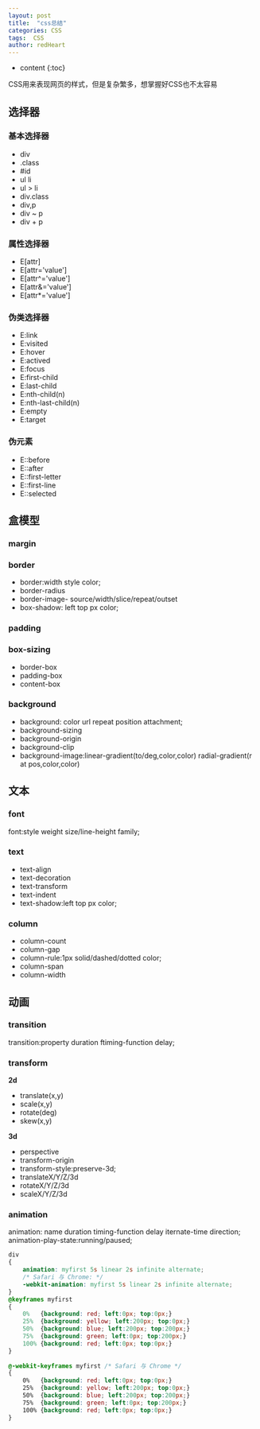 ```yaml
---
layout: post
title:  "css总结"
categories: CSS
tags:  CSS
author: redHeart
---
```


* content
{:toc}

CSS用来表现网页的样式，但是复杂繁多，想掌握好CSS也不太容易





## 选择器

### 基本选择器

- div
- .class
- #id
- ul   li
- ul > li  
- div.class
- div,p
- div ~ p
- div + p

### 属性选择器

- E[attr]
- E[attr='value']
- E[attr^='value']
- E[attr&='value']
- E[attr\*='value']

### 伪类选择器

- E:link
- E:visited
- E:hover
- E:actived
- E:focus
- E:first-child
- E:last-child
- E:nth-child(n)
- E:nth-last-child(n)
- E:empty
- E:target

### 伪元素

- E::before
- E::after
- E::first-letter
- E::first-line
- E::selected

## 盒模型

### margin

### border

- border:width style color;
- border-radius
- border-image- source/width/slice/repeat/outset
- box-shadow: left top px color;

### padding

### box-sizing

- border-box
- padding-box
- content-box

### background

- background: color url repeat position attachment;
- background-sizing
- background-origin
- background-clip
- background-image:linear-gradient(to/deg,color,color)  radial-gradient(r at pos,color,color)

## 文本

### font

font:style weight size/line-height family;

### text

- text-align
- text-decoration
- text-transform
- text-indent
- text-shadow:left top px color;

### column

- column-count
- column-gap
- column-rule:1px solid/dashed/dotted color;
- column-span
- column-width

## 动画

### transition

transition:property duration ftiming-function delay;

### transform

**2d**

- translate(x,y)
- scale(x,y)
- rotate(deg)
- skew(x,y)

**3d**

- perspective
- transform-origin
- transform-style:preserve-3d;
- translateX/Y/Z/3d
- rotateX/Y/Z/3d
- scaleX/Y/Z/3d

### animation

animation: name duration timing-function delay iternate-time direction;
animation-play-state:running/paused;

```css
div
{
    animation: myfirst 5s linear 2s infinite alternate;
    /* Safari 与 Chrome: */
    -webkit-animation: myfirst 5s linear 2s infinite alternate;
}
@keyframes myfirst
{
    0%   {background: red; left:0px; top:0px;}
    25%  {background: yellow; left:200px; top:0px;}
    50%  {background: blue; left:200px; top:200px;}
    75%  {background: green; left:0px; top:200px;}
    100% {background: red; left:0px; top:0px;}
}
 
@-webkit-keyframes myfirst /* Safari 与 Chrome */
{
    0%   {background: red; left:0px; top:0px;}
    25%  {background: yellow; left:200px; top:0px;}
    50%  {background: blue; left:200px; top:200px;}
    75%  {background: green; left:0px; top:200px;}
    100% {background: red; left:0px; top:0px;}
}
```